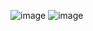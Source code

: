 ![image](https://github.com/GBGodea/3sum-Algorithm/assets/125504532/52179500-9c22-4152-ac01-de02d0b179c3)
![image](https://github.com/GBGodea/3sum-Algorithm/assets/125504532/38143d32-436f-4864-944c-6a9cd9167250)
